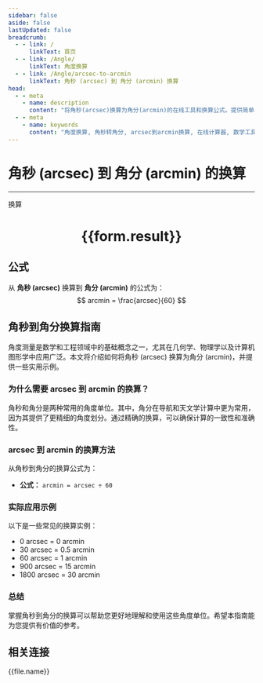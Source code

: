```yaml
---
sidebar: false
aside: false
lastUpdated: false
breadcrumb:
  - - link: /
      linkText: 首页
  - - link: /Angle/
      linkText: 角度换算
  - - link: /Angle/arcsec-to-arcmin
      linkText: 角秒 (arcsec) 到 角分 (arcmin) 换算
head:
  - - meta
    - name: description
      content: "将角秒(arcsec)换算为角分(arcmin)的在线工具和换算公式。提供简单易用的角度单位换算计算器。"
  - - meta
    - name: keywords
      content: "角度换算, 角秒转角分, arcsec到arcmin换算, 在线计算器, 数学工具, 单位换算"
---
```

# 角秒 (arcsec) 到 角分 (arcmin) 的换算
---
<script setup>
import { onMounted, reactive, inject, ref } from 'vue'
import { NButton, NForm, NFormItem, NInput, NInputNumber, NSelect, NCard, useMessage,NGrid ,NGi } from 'naive-ui'
import { defineClientComponent } from 'vitepress'
import { Angle } from '../../files';
const convert = inject('convert')

const form = reactive({
  number: null,
  result: '',
})

const convertHandler = () => {
  if (form.number !== null && !isNaN(form.number)) {
    const convertedValue = parseFloat(form.number) / 60
    form.result = `${form.number}arcsec = ${convertedValue.toFixed(4)}arcmin`
  } else {
    form.result = '请输入有效的数值。'
  }
}
</script>

<n-form size="large" :model="form">
  <n-form-item label="角秒 (arcsec)">
    <n-input-number v-model:value="form.number" placeholder="输入角秒" style="width: 100%" />
  </n-form-item>
  <n-form-item>
    <n-button type="primary" @click="convertHandler" block>换算</n-button>
  </n-form-item>
</n-form>

<n-card  embedded :bordered="false" hoverable>
  <div  style="text-align:center">
    <h1>{{form.result}}</h1>
  </div>
</n-card>

## 公式

从 **角秒 (arcsec)** 换算到 **角分 (arcmin)** 的公式为：
$$ arcmin = \frac{arcsec}{60} $$

## 角秒到角分换算指南

角度测量是数学和工程领域中的基础概念之一，尤其在几何学、物理学以及计算机图形学中应用广泛。本文将介绍如何将角秒 (arcsec) 换算为角分 (arcmin)，并提供一些实用示例。

### 为什么需要 arcsec 到 arcmin 的换算？

角秒和角分是两种常用的角度单位。其中，角分在导航和天文学计算中更为常用，因为其提供了更精细的角度划分。通过精确的换算，可以确保计算的一致性和准确性。

### arcsec 到 arcmin 的换算方法

从角秒到角分的换算公式为：

- **公式：** `arcmin = arcsec ÷ 60`

### 实际应用示例

以下是一些常见的换算实例：

- 0 arcsec = 0 arcmin
- 30 arcsec = 0.5 arcmin
- 60 arcsec = 1 arcmin
- 900 arcsec = 15 arcmin
- 1800 arcsec = 30 arcmin

### 总结

掌握角秒到角分的换算可以帮助您更好地理解和使用这些角度单位。希望本指南能为您提供有价值的参考。

## 相关连接
<n-grid x-gap="12" :cols="3">
  <n-gi v-for="(file, index) in Angle" :key="index">
    <n-button
      text
      tag="a"
      :href="file.path"
      type="primary"
    >
      {{file.name}}
    </n-button>
  </n-gi>
</n-grid>